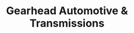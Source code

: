 ---
title: "Gearhead Automotive & Transmissions"
url: /chandler/gearhead-automotive-und-transmissions/
shop: Autowerkstatt
---